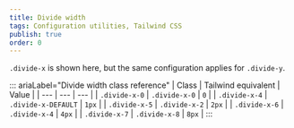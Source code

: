 ```yaml
---
title: Divide width 
tags: Configuration utilities, Tailwind CSS
publish: true
order: 0
---
```




`.divide-x` is shown here, but the same configuration applies for `.divide-y`.

::: ariaLabel="Divide width class reference"
| Class | Tailwind equivalent | Value |
| --- | --- | --- |
| `.divide-x-0` | `.divide-x-0` | `0` |
| `.divide-x-4` | `.divide-x-DEFAULT` | `1px` |
| `.divide-x-5` | `.divide-x-2` | `2px` |
| `.divide-x-6` | `.divide-x-4` | `4px` |
| `.divide-x-7` | `.divide-x-8` | `8px` |
:::


